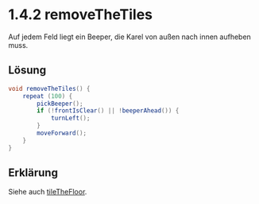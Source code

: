 # 1.4.2 removeTheTiles

Auf jedem Feld liegt ein Beeper, die Karel von außen nach innen aufheben muss.

## Lösung

```java
void removeTheTiles() {
    repeat (100) {
        pickBeeper();
        if (!frontIsClear() || !beeperAhead()) {
            turnLeft();
        }
        moveForward();
    }
}
```

## Erklärung

Siehe auch [tileTheFloor](../1.3.4%20tileTheFloor).
